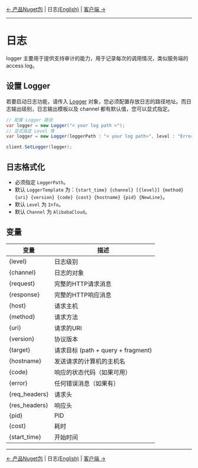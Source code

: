 [← 产品Nuget包](5-Packages-CN.md) | 日志[(English)](6-Log-EN.md) | [客户端 →](7-Client-CN.md)
***

# 日志
logger 主要用于提供支持审计的能力，用于记录每次的调用情况，类似服务端的 access log。

## 设置 Logger
若要启动日志功能，请传入 [Logger](..\aliyun-net-sdk-core\Utils\Logger.cs) 对象，您必须配置存放日志的路径地址。而日志输出级别，日志输出模板以及 channel 都有默认值，您可以显式指定。

```csharp
// 配置 Logger 路径
var logger = new Logger("< your log path >");
// 显式指定 Level 等
var logger = new Logger(loggerPath : "< your log path>", level : "Error")

client.SetLogger(logger);
```

## 日志格式化
- 必须指定 `LoggerPath`。
- 默认 `LoggerTemplate` 为：`{start_time} {channel} [{level}] {method} {uri} {version} {code} {cost} {hostname} {pid} {NewLine}`。
- 默认 `Level` 为 `Info`。
- 默认 `Channel` 为 `AlibabaCloud`。

## 变量

| 变量      |   描述       |
|----------|-------------|
| {level}     | 日志级别 |
| {channel}     | 日志的对象 |
| {request}     | 完整的HTTP请求消息 |
| {response}     | 完整的HTTP响应消息 |
| {host}     | 请求主机 |
| {method}     | 请求方法 |
| {uri}     | 请求的URI |
| {version}     | 协议版本 |
| {target}     | 请求目标 (path + query + fragment) |
| {hostname}     | 发送请求的计算机的主机名 |
| {code}     | 响应的状态代码（如果可用） |
| {error}     | 任何错误消息（如果有） |
| {req_headers}     | 请求头 |
| {res_headers}     | 响应头 |
| {pid}     | PID |
| {cost}     | 耗时 |
| {start_time}     | 开始时间 |

***
[← 产品Nuget包](5-Packages-CN.md) | 日志[(English)](6-Log-EN.md) | [客户端 →](7-Client-CN.md)